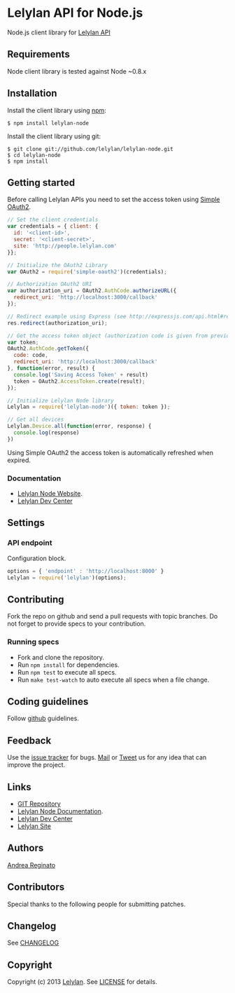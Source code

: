 # Lelylan API for Node.js

Node.js client library for [Lelylan API](http://dev.lelylan.com)


## Requirements

Node client library is tested against Node ~0.8.x


## Installation

Install the client library using [npm](http://npmjs.org/):

    $ npm install lelylan-node

Install the client library using git:

    $ git clone git://github.com/lelylan/lelylan-node.git
    $ cd lelylan-node
    $ npm install


## Getting started

Before calling Lelylan APIs you need to set the access token using
[Simple OAuth2](https://github.com/andreareginato/simple-oauth2).

```javascript
// Set the client credentials
var credentials = { client: {
  id: '<client-id>',
  secret: '<client-secret>',
  site: 'http://people.lelylan.com'
}};

// Initialize the OAuth2 Library
var OAuth2 = require('simple-oauth2')(credentials);

// Authorization OAuth2 URI
var authorization_uri = OAuth2.AuthCode.authorizeURL({
  redirect_uri: 'http://localhost:3000/callback'
});

// Redirect example using Express (see http://expressjs.com/api.html#res.redirect)
res.redirect(authorization_uri);

// Get the access token object (authorization code is given from previous step)
var token;
OAuth2.AuthCode.getToken({
  code: code,
  redirect_uri: 'http://localhost:3000/callback'
}, function(error, result) {
  console.log('Saving Access Token' + result)
  token = OAuth2.AccessToken.create(result);
});

// Initialize Lelylan Node library
Lelylan = require('lelylan-node')({ token: token });

// Get all devices
Lelylan.Device.all(function(error, response) {
  console.log(response)
})
```

Using Simple OAuth2 the access token is automatically refreshed when expired.


### Documentation

* [Lelylan Node Website](http://lelylan.github.com/lelylan-node).
* [Lelylan Dev Center](http://dev.lelylan.com/api#language=node)

## Settings

### API endpoint

Configuration block.

```javascript
options = { 'endpoint' : 'http://localhost:8000' }
Lelylan = require('lelylan')(options);
```


## Contributing

Fork the repo on github and send a pull requests with topic branches. Do not forget to
provide specs to your contribution.


### Running specs

* Fork and clone the repository.
* Run `npm install` for dependencies.
* Run `npm test` to execute all specs.
* Run `make test-watch` to auto execute all specs when a file change.


## Coding guidelines

Follow [github](https://github.com/styleguide/) guidelines.


## Feedback

Use the [issue tracker](http://github.com/lelylan/lelylan-node/issues) for bugs.
[Mail](mailto:touch@lelylan.com) or [Tweet](http://twitter.com/lelylan) us for any idea that can improve the project.


## Links

* [GIT Repository](http://github.com/lelylan/lelylan-node)
* [Lelylan Node Documentation](http://lelylan.github.com/lelylan-node).
* [Lelylan Dev Center](http://dev.lelylan.com)
* [Lelylan Site](http://lelylan.com)


## Authors

[Andrea Reginato](http://twitter.com/andreareginato)


## Contributors

Special thanks to the following people for submitting patches.


## Changelog

See [CHANGELOG](people/blob/master/CHANGELOG.md)


## Copyright

Copyright (c) 2013 [Lelylan](http://lelylan.com). See [LICENSE](people/blob/master/LICENSE.md) for details.

